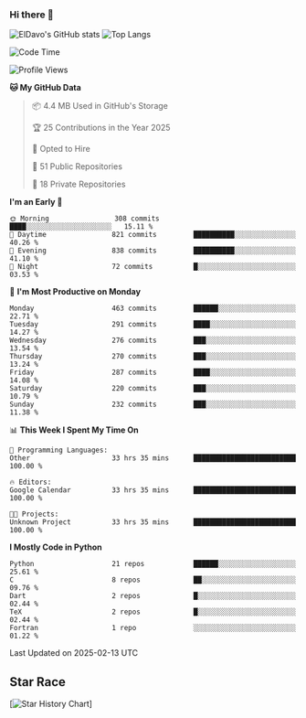 ### Hi there 👋
![ElDavo's GitHub stats](https://github-readme-stats.vercel.app/api?username=ElDavoo&show_icons=true&theme=chartreuse-dark)
![Top Langs](https://github-readme-stats.vercel.app/api/top-langs/?username=ElDavoo&theme=chartreuse-dark&layout=compact)

<!--START_SECTION:waka-->
![Code Time](http://img.shields.io/badge/Code%20Time-2%2C470%20hrs%2020%20mins-blue)

![Profile Views](http://img.shields.io/badge/Profile%20Views-2-blue)

**🐱 My GitHub Data** 

> 📦 4.4 MB Used in GitHub's Storage 
 > 
> 🏆 25 Contributions in the Year 2025
 > 
> 💼 Opted to Hire
 > 
> 📜 51 Public Repositories 
 > 
> 🔑 18 Private Repositories 
 > 
**I'm an Early 🐤** 

```text
🌞 Morning                308 commits         ████░░░░░░░░░░░░░░░░░░░░░   15.11 % 
🌆 Daytime                821 commits         ██████████░░░░░░░░░░░░░░░   40.26 % 
🌃 Evening                838 commits         ██████████░░░░░░░░░░░░░░░   41.10 % 
🌙 Night                  72 commits          █░░░░░░░░░░░░░░░░░░░░░░░░   03.53 % 
```
📅 **I'm Most Productive on Monday** 

```text
Monday                   463 commits         ██████░░░░░░░░░░░░░░░░░░░   22.71 % 
Tuesday                  291 commits         ████░░░░░░░░░░░░░░░░░░░░░   14.27 % 
Wednesday                276 commits         ███░░░░░░░░░░░░░░░░░░░░░░   13.54 % 
Thursday                 270 commits         ███░░░░░░░░░░░░░░░░░░░░░░   13.24 % 
Friday                   287 commits         ████░░░░░░░░░░░░░░░░░░░░░   14.08 % 
Saturday                 220 commits         ███░░░░░░░░░░░░░░░░░░░░░░   10.79 % 
Sunday                   232 commits         ███░░░░░░░░░░░░░░░░░░░░░░   11.38 % 
```


📊 **This Week I Spent My Time On** 

```text
💬 Programming Languages: 
Other                    33 hrs 35 mins      █████████████████████████   100.00 % 

🔥 Editors: 
Google Calendar          33 hrs 35 mins      █████████████████████████   100.00 % 

🐱‍💻 Projects: 
Unknown Project          33 hrs 35 mins      █████████████████████████   100.00 % 
```

**I Mostly Code in Python** 

```text
Python                   21 repos            ██████░░░░░░░░░░░░░░░░░░░   25.61 % 
C                        8 repos             ██░░░░░░░░░░░░░░░░░░░░░░░   09.76 % 
Dart                     2 repos             █░░░░░░░░░░░░░░░░░░░░░░░░   02.44 % 
TeX                      2 repos             █░░░░░░░░░░░░░░░░░░░░░░░░   02.44 % 
Fortran                  1 repo              ░░░░░░░░░░░░░░░░░░░░░░░░░   01.22 % 
```




 Last Updated on 2025-02-13 UTC
<!--END_SECTION:waka-->

## Star Race

[![Star History Chart](https://api.star-history.com/svg?repos=ElDavoo/WhatsApp-Crypt14-Crypt15-Decrypter,ElDavoo/TuringOS,EliteAndroidApps/WhatsApp-Crypt12-Decrypter,KnugiHK/Whatsapp-Chat-Exporter&type=Date)]
